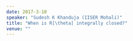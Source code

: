 ```yaml
---
date: 2017-3-10
speaker: "Sudesh K Khanduja (IISER Mohali)"
title: "When is R[\theta] integrally closed?"
venue: ""
---
```


